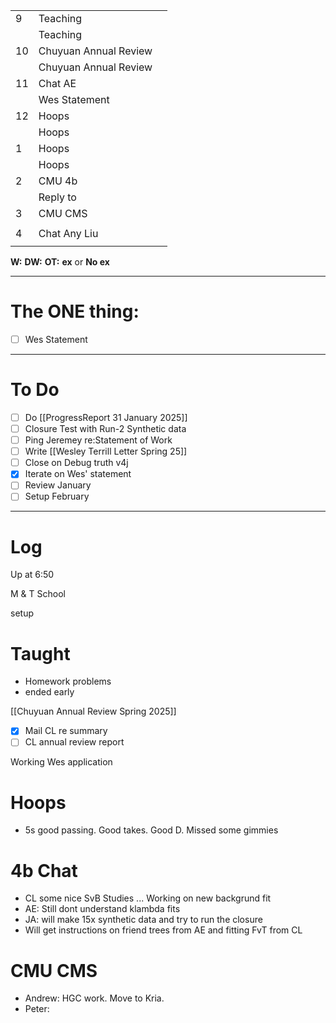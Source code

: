 
|     |                       |     |
| --- | --------------------- | --- |
| 9   | Teaching              |     |
|     | Teaching              |     |
| 10  | Chuyuan Annual Review |     |
|     | Chuyuan Annual Review |     |
| 11  | Chat AE               |     |
|     | Wes Statement         |     |
| 12  | Hoops                 |     |
|     | Hoops                 |     |
| 1   | Hoops                 |     |
|     | Hoops                 |     |
| 2   | CMU 4b                |     |
|     | Reply to              |     |
| 3   | CMU CMS               |     |
|     |                       |     |
| 4   | Chat Any Liu          |     |
|     |                       |     |

**W:**
**DW:**
**OT:**
**ex** or **No ex**

---
# The ONE thing: 
- [ ] Wes Statement

---
# To Do

- [ ] Do [[ProgressReport 31 January 2025]]
- [ ] Closure Test with Run-2 Synthetic data
- [ ] Ping Jeremey re:Statement of Work
- [ ] Write [[Wesley Terrill Letter Spring 25]]
- [ ] Close on Debug truth v4j
- [x] Iterate on Wes' statement
- [ ] Review January 
- [ ] Setup February

---

# Log

Up at 6:50 

M & T School 

setup 

# Taught
- Homework problems 
- ended early

[[Chuyuan Annual Review Spring 2025]]
- [x] Mail CL re summary
- [ ] CL annual review report

Working Wes application

# Hoops 
- 5s good passing. Good takes. Good D. Missed some gimmies

# 4b Chat
- CL some nice SvB Studies ... Working on new backgrund fit
- AE: Still dont understand klambda fits
- JA: will make 15x synthetic data and try to run the closure
- Will get instructions on friend trees from AE and fitting FvT from CL

# CMU CMS
- Andrew: HGC work. Move to Kria. 
- Peter: 